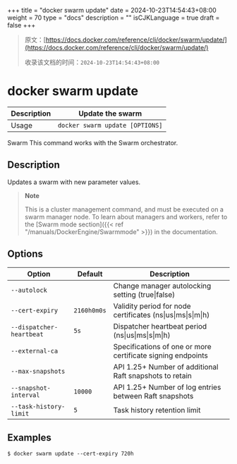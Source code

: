 +++
title = "docker swarm update"
date = 2024-10-23T14:54:43+08:00
weight = 70
type = "docs"
description = ""
isCJKLanguage = true
draft = false
+++

> 原文：[https://docs.docker.com/reference/cli/docker/swarm/update/](https://docs.docker.com/reference/cli/docker/swarm/update/)
>
> 收录该文档的时间：`2024-10-23T14:54:43+08:00`

# docker swarm update

| Description | Update the swarm                |
| :---------- | ------------------------------- |
| Usage       | `docker swarm update [OPTIONS]` |

Swarm This command works with the Swarm orchestrator.

## Description

Updates a swarm with new parameter values.

> **Note**
>
> This is a cluster management command, and must be executed on a swarm manager node. To learn about managers and workers, refer to the [Swarm mode section]({{< ref "/manuals/DockerEngine/Swarmmode" >}}) in the documentation.

## Options

| Option                   | Default     | Description                                                 |
| ------------------------ | ----------- | ----------------------------------------------------------- |
| `--autolock`             |             | Change manager autolocking setting (true\|false)            |
| `--cert-expiry`          | `2160h0m0s` | Validity period for node certificates (ns\|us\|ms\|s\|m\|h) |
| `--dispatcher-heartbeat` | `5s`        | Dispatcher heartbeat period (ns\|us\|ms\|s\|m\|h)           |
| `--external-ca`          |             | Specifications of one or more certificate signing endpoints |
| `--max-snapshots`        |             | API 1.25+ Number of additional Raft snapshots to retain     |
| `--snapshot-interval`    | `10000`     | API 1.25+ Number of log entries between Raft snapshots      |
| `--task-history-limit`   | `5`         | Task history retention limit                                |

## Examples



```console
$ docker swarm update --cert-expiry 720h
```
